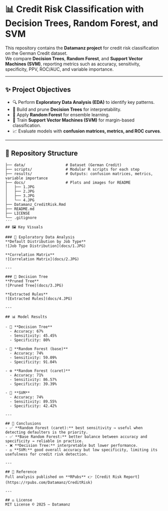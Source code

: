 # 📊 Credit Risk Classification with Decision Trees, Random Forest, and SVM

This repository contains the **Datamanz project** for credit risk classification on the German Credit dataset.  
We compare **Decision Trees**, **Random Forest**, and **Support Vector Machines (SVM)**, reporting metrics such as accuracy, sensitivity, specificity, PPV, ROC/AUC, and variable importance.  

---

## ✨ Project Objectives
- 🔍 Perform **Exploratory Data Analysis (EDA)** to identify key patterns.  
- 🌳 Build and prune **Decision Trees** for interpretability.  
- 🌲 Apply **Random Forest** for ensemble learning.  
- 🤖 Train **Support Vector Machines (SVM)** for margin-based classification.  
- 📈 Evaluate models with **confusion matrices, metrics, and ROC curves**.  

---

## 📂 Repository Structure

```
├── data/                  # Dataset (German Credit)
├── scripts/               # Modular R scripts for each step
├── results/               # Outputs: confusion matrices, metrics, variable importance
├── docs/                  # Plots and images for README
│   ├── 1.JPG
│   ├── 2.JPG
│   ├── 3.JPG
│   └── 4.JPG
├── Datamanz_CreditRisk.Rmd
├── README.md
├── LICENSE
└── .gitignore
´´´
## 🖼️ Key Visuals

### 🔎 Exploratory Data Analysis
**Default Distribution by Job Type**  
![Job Type Distribution](docs/1.JPG)

**Correlation Matrix**  
![Correlation Matrix](docs/2.JPG)

---

### 🌳 Decision Tree
**Pruned Tree**  
![Pruned Tree](docs/3.JPG)

**Extracted Rules**  
![Extracted Rules](docs/4.JPG)

---

## 📊 Model Results

- 🌳 **Decision Tree**  
  - Accuracy: 67%  
  - Sensitivity: 45.45%  
  - Specificity: 80%  

- 🌲 **Random Forest (base)**  
  - Accuracy: 74%  
  - Sensitivity: 59.09%  
  - Specificity: 91.04%  

- ⚙️ **Random Forest (caret)**  
  - Accuracy: 71%  
  - Sensitivity: 86.57%  
  - Specificity: 39.39%  

- 🤖 **SVM**  
  - Accuracy: 74%  
  - Sensitivity: 89.55%  
  - Specificity: 42.42%  

---

## 📝 Conclusions
- ✅ **Random Forest (caret):** best sensitivity → useful when detecting defaulters is the priority.  
- ✅ **Base Random Forest:** better balance between accuracy and specificity → reliable in practice.  
- ❌ **Decision Tree:** interpretable but lower performance.  
- ⚖️ **SVM:** good overall accuracy but low specificity, limiting its usefulness for credit risk detection.  

---

## 📌 Reference
Full analysis published on **RPubs** 👉 [Credit Risk Report](https://rpubs.com/Datamanz/CreditRisk)  

---

## ⚖️ License
MIT License © 2025 — Datamanz
